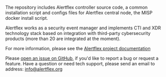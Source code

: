 The repository includes Alertflex controller source code, a common installation script and configs files for Alertflex central node, the MISP docker install script.

Alertflex works as a security event manager and implements CTI and XDR technology stack based on integration with third-party cybersecurity products (more than 20 are integrated at the moment).

For more information, please see the [Alertflex project documentation](https://alertflex.org/doc/index.html)
	
Please [open an issue on GitHub](https://github.com/alertflex/altprobe/issues), if you'd like to report a bug or request a feature. 
Have a question or need tech support, please send an email to address: info@alertflex.org

